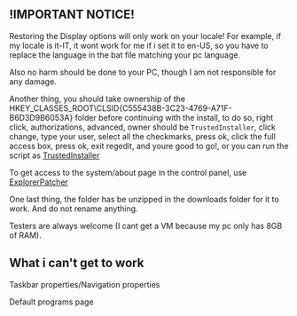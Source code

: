 ## !IMPORTANT NOTICE!

Restoring the Display options will only work on your locale! For example, if my locale is it-IT, it wont work for me if i set it to en-US, so you have to replace the language in the bat file matching your pc language.

Also no harm should be done to your PC, though I am not responsible for any damage.

Another thing, you should take ownership of the HKEY_CLASSES_ROOT\CLSID\{C555438B-3C23-4769-A71F-B6D3D9B6053A} folder before continuing with the install, to do so, right click, authorizations, advanced, owner should  be ```TrustedInstaller```, click change, type your user, select all the checkmarks, press ok, click the full access box, press ok, exit regedit, and youre good to go!, or you can run the script as [TrustedInstaller](https://winaero.com/download-execti-run-as-trustedinstaller/)

To get access to the system/about page in the control panel, use [ExplorerPatcher](https://github.com/valinet/ExplorerPatcher)

One last thing, the folder has be unzipped in the downloads folder for it to work. And do not rename anything.

Testers are always welcome (I cant get a VM because my pc only has 8GB of RAM).

## What i can't get to work

Taskbar properties/Navigation properties

Default programs page
